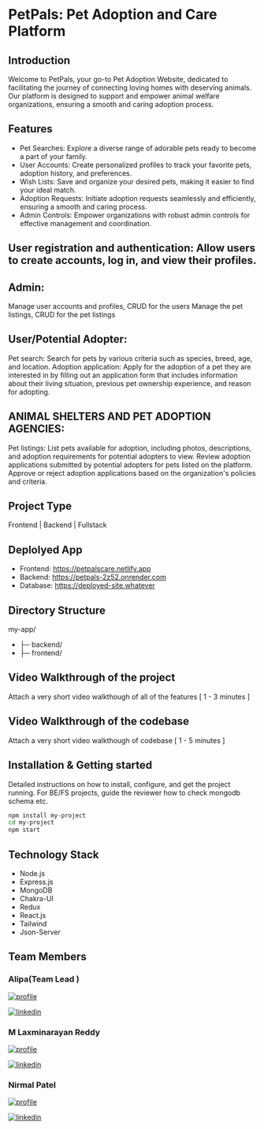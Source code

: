 # PetPals: Pet Adoption and Care Platform

## Introduction
Welcome to PetPals, your go-to Pet Adoption Website, dedicated to facilitating the journey of connecting loving homes with deserving animals. Our platform is designed to support and empower animal welfare organizations, ensuring a smooth and caring adoption process.

## Features
-  Pet Searches: Explore a diverse range of adorable pets ready to become a part of your family.
-  User Accounts: Create personalized profiles to track your favorite pets, adoption history, and preferences.
-  Wish Lists: Save and organize your desired pets, making it easier to find your ideal match.
-  Adoption Requests: Initiate adoption requests seamlessly and efficiently, ensuring a smooth and caring process.
-  Admin Controls: Empower organizations with robust admin controls for effective management and coordination.


## User registration and authentication: Allow users to create accounts, log in, and view their profiles.
## Admin:
Manage user accounts and profiles, CRUD for the users
Manage the pet listings, CRUD for the pet listings

## User/Potential Adopter:

Pet search: Search for pets by various criteria such as species, breed, age, and location.
Adoption application: Apply for the adoption of a pet they are interested in by filling out an application form that includes information about their living situation, previous pet ownership experience, and reason for adopting.

## ANIMAL SHELTERS AND PET ADOPTION AGENCIES:

Pet listings: List pets available for adoption, including photos, descriptions, and adoption requirements for potential adopters to view.
Review adoption applications submitted by potential adopters for pets listed on the platform.
Approve or reject adoption applications based on the organization's policies and criteria.

## Project Type
Frontend | Backend | Fullstack

## Deplolyed App
- Frontend: https://petpalscare.netlify.app
- Backend: https://petpals-2z52.onrender.com
- Database: https://deployed-site.whatever

## Directory Structure
my-app/
 - ├─ backend/
 - ├─ frontend/


## Video Walkthrough of the project
Attach a very short video walkthough of all of the features [ 1 - 3 minutes ]

## Video Walkthrough of the codebase
Attach a very short video walkthough of codebase [ 1 - 5 minutes ]

## Installation & Getting started
Detailed instructions on how to install, configure, and get the project running. For BE/FS projects, guide the reviewer how to check mongodb schema etc.

```bash
npm install my-project
cd my-project
npm start
```


## Technology Stack
- Node.js
- Express.js
- MongoDB
- Chakra-UI
- Redux
- React.js
- Tailwind
- Json-Server

## Team Members 
### Alipa(Team Lead )
[![profile](https://img.shields.io/badge/Github-000?style=for-the-badge&logo=ko-fi&logoColor=white)](https://github.com/Alipakkr)

[![linkedin](https://img.shields.io/badge/Linkedin-0A66C2?style=for-the-badge&logo=linkedin&logoColor=white)](https://www.linkedin.com/in/alipa-55b365285/)

### M Laxminarayan Reddy
[![profile](https://img.shields.io/badge/Github-000?style=for-the-badge&logo=ko-fi&logoColor=white)](https://github.com/imlnr)

[![linkedin](https://img.shields.io/badge/Linkedin-0A66C2?style=for-the-badge&logo=linkedin&logoColor=white)](https://www.linkedin.com/in/alipa-55b365285/)

### Nirmal Patel 
[![profile](https://img.shields.io/badge/Github-000?style=for-the-badge&logo=ko-fi&logoColor=white)](https://github.com/nirmalpatel26)

[![linkedin](https://img.shields.io/badge/Linkedin-0A66C2?style=for-the-badge&logo=linkedin&logoColor=white)](https://www.linkedin.com/in/alipa-55b365285/)

